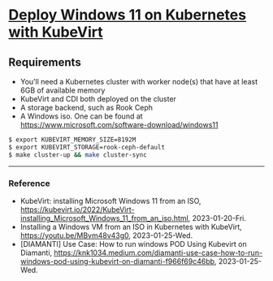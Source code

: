 # [Deploy Windows 11 on Kubernetes with KubeVirt](https://kubevirt.io/2022/KubeVirt-installing_Microsoft_Windows_11_from_an_iso.html)

## Requirements

- You’ll need a Kubernetes cluster with worker node(s) that have at least 6GB of available memory
- KubeVirt and CDI both deployed on the cluster
- A storage backend, such as Rook Ceph
- A Windows iso. One can be found at https://www.microsoft.com/software-download/windows11

```Bash
$ export KUBEVIRT_MEMORY_SIZE=8192M
$ export KUBEVIRT_STORAGE=rook-ceph-default
$ make cluster-up && make cluster-sync
```

---

### Reference
- KubeVirt: installing Microsoft Windows 11 from an ISO, https://kubevirt.io/2022/KubeVirt-installing_Microsoft_Windows_11_from_an_iso.html, 2023-01-20-Fri.
- Installing a Windows VM from an ISO in Kubernetes with KubeVirt, https://youtu.be/MBvm48v43g0, 2023-01-25-Wed.
- [DIAMANTI] Use Case: How to run windows POD Using Kubevirt on Diamanti, https://knk1034.medium.com/diamanti-use-case-how-to-run-windows-pod-using-kubevirt-on-diamanti-f966f69c46bb, 2023-01-25-Wed.

